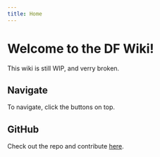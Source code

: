 ```yaml
---
title: Home
---
```


# Welcome to the DF Wiki!

This wiki is still WIP, and verry broken.

## Navigate

To navigate, click the buttons on top.

## GitHub

Check out the repo and contribute [here](https://github.com/BedCrabDev/DFWiki).